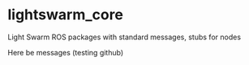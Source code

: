 lightswarm_core
===============

Light Swarm ROS packages with standard messages, stubs for nodes

Here be messages (testing github)
